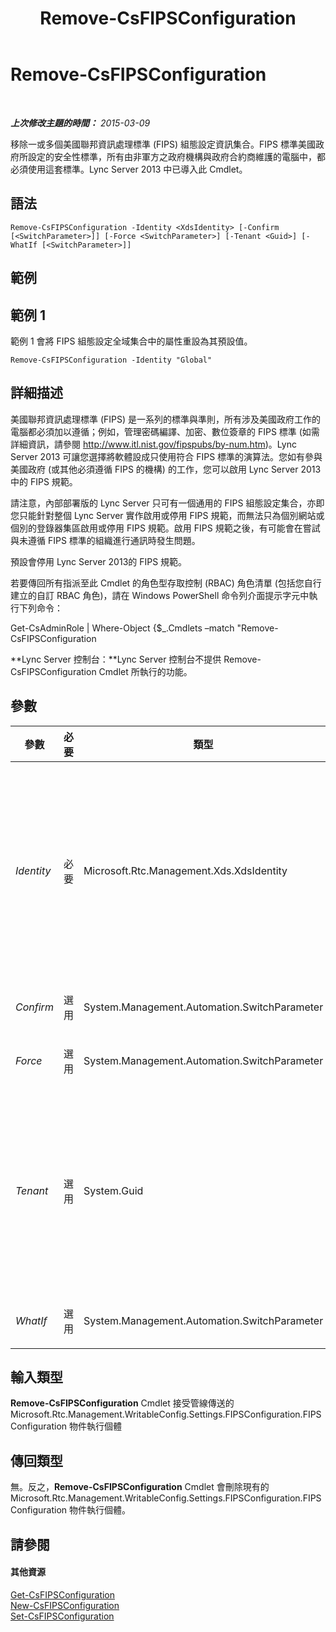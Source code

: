 ﻿---
title: Remove-CsFIPSConfiguration
TOCTitle: Remove-CsFIPSConfiguration
ms:assetid: b7e43419-0154-4fed-bfc6-9053335ce5d8
ms:mtpsurl: https://technet.microsoft.com/zh-tw/library/JJ205201(v=OCS.15)
ms:contentKeyID: 49292107
ms.date: 08/24/2015
mtps_version: v=OCS.15
ms.translationtype: HT
---

# Remove-CsFIPSConfiguration

 

_**上次修改主題的時間：** 2015-03-09_

移除一或多個美國聯邦資訊處理標準 (FIPS) 組態設定資訊集合。FIPS 標準美國政府所設定的安全性標準，所有由非軍方之政府機構與政府合約商維護的電腦中，都必須使用這套標準。Lync Server 2013 中已導入此 Cmdlet。

## 語法

    Remove-CsFIPSConfiguration -Identity <XdsIdentity> [-Confirm [<SwitchParameter>]] [-Force <SwitchParameter>] [-Tenant <Guid>] [-WhatIf [<SwitchParameter>]]

## 範例

## 範例 1

範例 1 會將 FIPS 組態設定全域集合中的屬性重設為其預設值。

    Remove-CsFIPSConfiguration -Identity "Global"

## 詳細描述

美國聯邦資訊處理標準 (FIPS) 是一系列的標準與準則，所有涉及美國政府工作的電腦都必須加以遵循；例如，管理密碼編譯、加密、數位簽章的 FIPS 標準 (如需詳細資訊，請參閱 <http://www.itl.nist.gov/fipspubs/by-num.htm>)。Lync Server 2013 可讓您選擇將軟體設成只使用符合 FIPS 標準的演算法。您如有參與美國政府 (或其他必須遵循 FIPS 的機構) 的工作，您可以啟用 Lync Server 2013 中的 FIPS 規範。

請注意，內部部署版的 Lync Server 只可有一個通用的 FIPS 組態設定集合，亦即您只能針對整個 Lync Server 實作啟用或停用 FIPS 規範，而無法只為個別網站或個別的登錄器集區啟用或停用 FIPS 規範。啟用 FIPS 規範之後，有可能會在嘗試與未遵循 FIPS 標準的組織進行通訊時發生問題。

預設會停用 Lync Server 2013的 FIPS 規範。

若要傳回所有指派至此 Cmdlet 的角色型存取控制 (RBAC) 角色清單 (包括您自行建立的自訂 RBAC 角色)，請在 Windows PowerShell 命令列介面提示字元中執行下列命令：

Get-CsAdminRole | Where-Object {$\_.Cmdlets –match "Remove-CsFIPSConfiguration

**Lync Server 控制台：**Lync Server 控制台不提供 Remove-CsFIPSConfiguration Cmdlet 所執行的功能。

## 參數


<table>
<colgroup>
<col style="width: 25%" />
<col style="width: 25%" />
<col style="width: 25%" />
<col style="width: 25%" />
</colgroup>
<thead>
<tr class="header">
<th>參數</th>
<th>必要</th>
<th>類型</th>
<th>說明</th>
</tr>
</thead>
<tbody>
<tr class="odd">
<td><p><em>Identity</em></p></td>
<td><p>必要</p></td>
<td><p>Microsoft.Rtc.Management.Xds.XdsIdentity</p></td>
<td><p>要移除之 FIPS 組態設定的唯一識別。由於 Lync Server 2013只支援 FIPS 設定的單一全域集合，因此唯一可以刪除的集合是全域集合：</p>
<p>-Identity global</p>
<p>請注意，在此範例中，不會從系統實際移除全域集合；Lync Server 2013不支援刪除全域集合。而是將該集合中的唯一屬性 (RequireFIPSCompliantMedia) 重設為其預設值 False。</p></td>
</tr>
<tr class="even">
<td><p><em>Confirm</em></p></td>
<td><p>選用</p></td>
<td><p>System.Management.Automation.SwitchParameter</p></td>
<td><p>執行命令前先要求您確認。</p></td>
</tr>
<tr class="odd">
<td><p><em>Force</em></p></td>
<td><p>選用</p></td>
<td><p>System.Management.Automation.SwitchParameter</p></td>
<td><p>隱藏執行命令時可能發生的非嚴重錯誤訊息。</p></td>
</tr>
<tr class="even">
<td><p><em>Tenant</em></p></td>
<td><p>選用</p></td>
<td><p>System.Guid</p></td>
<td><p>所刪除的 FIPS 組態設定之 商務用 Skype Online 租用戶帳戶的全域唯一識別碼 (GUID)。例如：</p>
<p>–Tenant &quot;38aad667-af54-4397-aaa7-e94c79ec2308&quot;</p>
<p>您可以執行下列命令傳回每個租用戶的租用戶識別碼：</p>
<p>Get-CsTenant | Select-Object DisplayName, TenantID</p></td>
</tr>
<tr class="odd">
<td><p><em>WhatIf</em></p></td>
<td><p>選用</p></td>
<td><p>System.Management.Automation.SwitchParameter</p></td>
<td><p>描述執行命令後的結果，但無須實際執行命令。</p></td>
</tr>
</tbody>
</table>


## 輸入類型

**Remove-CsFIPSConfiguration** Cmdlet 接受管線傳送的 Microsoft.Rtc.Management.WritableConfig.Settings.FIPSConfiguration.FIPSConfiguration 物件執行個體

## 傳回類型

無。反之，**Remove-CsFIPSConfiguration** Cmdlet 會刪除現有的 Microsoft.Rtc.Management.WritableConfig.Settings.FIPSConfiguration.FIPSConfiguration 物件執行個體。

## 請參閱

#### 其他資源

[Get-CsFIPSConfiguration](get-csfipsconfiguration.md)  
[New-CsFIPSConfiguration](new-csfipsconfiguration.md)  
[Set-CsFIPSConfiguration](set-csfipsconfiguration.md)

